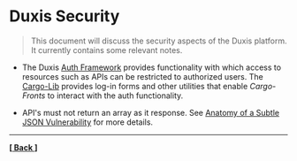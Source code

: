 # Duxis Security

> This document will discuss the security aspects of the Duxis platform. It currently contains some relevant notes.


- The Duxis [Auth Framework](../../images/auth/README.md) provides functionality with which access to resources such as APIs can be restricted to authorized users. The [Cargo-Lib](../../images/cargo-base/README.md) provides log-in forms and other utilities that enable _Cargo-Fronts_ to interact with the auth functionality.

- API's must not return an array as it response. See [Anatomy of a Subtle JSON Vulnerability](http://haacked.com/archive/2008/11/20/anatomy-of-a-subtle-json-vulnerability.aspx/) for more details.

----
__[[ Back ](../../README.md)]__



[Chai]: http://chaijs.com
[Docker Compose]: https://www.docker.com/products/docker-compose
[dockerode]: https://www.npmjs.com/package/dockerode
[Mocha]: https://mochajs.org
